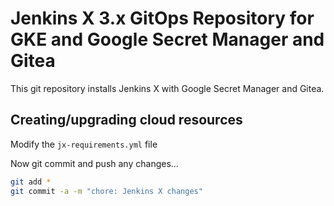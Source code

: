 # Jenkins X 3.x GitOps Repository for GKE and Google Secret Manager and Gitea

This git repository installs Jenkins X with Google Secret Manager and Gitea.

## Creating/upgrading cloud resources

Modify the `jx-requirements.yml` file

Now git commit and push any changes...

```bash 
git add *
git commit -a -m "chore: Jenkins X changes"
```
